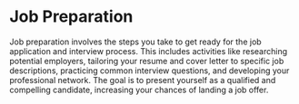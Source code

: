 # Job Preparation

Job preparation involves the steps you take to get ready for the job application and interview process. This includes activities like researching potential employers, tailoring your resume and cover letter to specific job descriptions, practicing common interview questions, and developing your professional network. The goal is to present yourself as a qualified and compelling candidate, increasing your chances of landing a job offer.